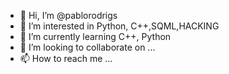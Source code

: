 - 👋 Hi, I’m @pablorodrigs
- 👀 I’m interested in Python, C++,SQML,HACKING
- 🌱 I’m currently learning C++, Python
- 💞️ I’m looking to collaborate on ...
- 📫 How to reach me ...

<!---
pablorodrigs/pablorodrigs is a ✨ special ✨ repository because its `README.md` (this file) appears on your GitHub profile.
You can click the Preview link to take a look at your changes.
--->
